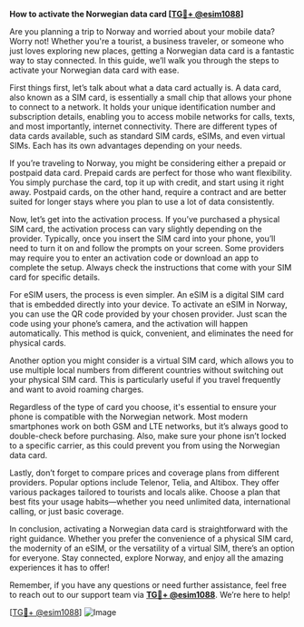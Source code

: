 **How to activate the Norwegian data card [[TG💪+ @esim1088](https://t.me/s/esim1088)]**

Are you planning a trip to Norway and worried about your mobile data? Worry not! Whether you're a tourist, a business traveler, or someone who just loves exploring new places, getting a Norwegian data card is a fantastic way to stay connected. In this guide, we’ll walk you through the steps to activate your Norwegian data card with ease.

First things first, let’s talk about what a data card actually is. A data card, also known as a SIM card, is essentially a small chip that allows your phone to connect to a network. It holds your unique identification number and subscription details, enabling you to access mobile networks for calls, texts, and most importantly, internet connectivity. There are different types of data cards available, such as standard SIM cards, eSIMs, and even virtual SIMs. Each has its own advantages depending on your needs.

If you’re traveling to Norway, you might be considering either a prepaid or postpaid data card. Prepaid cards are perfect for those who want flexibility. You simply purchase the card, top it up with credit, and start using it right away. Postpaid cards, on the other hand, require a contract and are better suited for longer stays where you plan to use a lot of data consistently. 

Now, let’s get into the activation process. If you’ve purchased a physical SIM card, the activation process can vary slightly depending on the provider. Typically, once you insert the SIM card into your phone, you’ll need to turn it on and follow the prompts on your screen. Some providers may require you to enter an activation code or download an app to complete the setup. Always check the instructions that come with your SIM card for specific details.

For eSIM users, the process is even simpler. An eSIM is a digital SIM card that is embedded directly into your device. To activate an eSIM in Norway, you can use the QR code provided by your chosen provider. Just scan the code using your phone’s camera, and the activation will happen automatically. This method is quick, convenient, and eliminates the need for physical cards.

Another option you might consider is a virtual SIM card, which allows you to use multiple local numbers from different countries without switching out your physical SIM card. This is particularly useful if you travel frequently and want to avoid roaming charges.

Regardless of the type of card you choose, it's essential to ensure your phone is compatible with the Norwegian network. Most modern smartphones work on both GSM and LTE networks, but it’s always good to double-check before purchasing. Also, make sure your phone isn’t locked to a specific carrier, as this could prevent you from using the Norwegian data card.

Lastly, don’t forget to compare prices and coverage plans from different providers. Popular options include Telenor, Telia, and Altibox. They offer various packages tailored to tourists and locals alike. Choose a plan that best fits your usage habits—whether you need unlimited data, international calling, or just basic coverage.

In conclusion, activating a Norwegian data card is straightforward with the right guidance. Whether you prefer the convenience of a physical SIM card, the modernity of an eSIM, or the versatility of a virtual SIM, there’s an option for everyone. Stay connected, explore Norway, and enjoy all the amazing experiences it has to offer!

Remember, if you have any questions or need further assistance, feel free to reach out to our support team via **[TG💪+ @esim1088](https://t.me/s/esim1088)**. We’re here to help!

[[TG💪+ @esim1088](https://t.me/s/esim1088)] ![Image](https://i.postimg.cc/Y0z9fWf4/image.png)